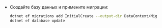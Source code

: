 - Создайте базу данных и примените миграции:
   ```bash
   dotnet ef migrations add InitialCreate --output-dir DataContext/Migrations
   dotnet ef database update
